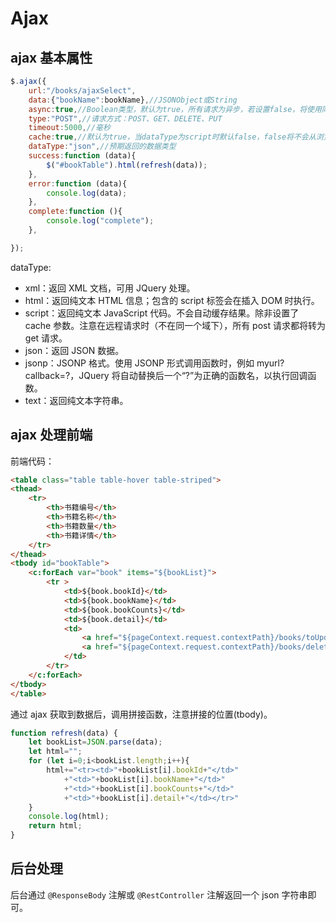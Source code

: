 # Ajax

## ajax 基本属性

```js
$.ajax({
    url:"/books/ajaxSelect",
    data:{"bookName":bookName},//JSONObject或String
    async:true,//Boolean类型，默认为true，所有请求为异步，若设置false，将使用同步请求，锁住浏览器，其他操作必须等待ajax执行完毕
    type:"POST",//请求方式：POST、GET、DELETE、PUT
    timeout:5000,//毫秒
    cache:true,//默认为true，当dataType为script时默认false，false将不会从浏览器中加载请求信息
    dataType:"json",//预期返回的数据类型
    success:function (data){
        $("#bookTable").html(refresh(data));
    },
    error:function (data){
        console.log(data);
    },
    complete:function (){
        console.log("complete");
    },

});
```

dataType:

- xml：返回 XML 文档，可用 JQuery 处理。
- html：返回纯文本 HTML 信息；包含的 script 标签会在插入 DOM 时执行。
- script：返回纯文本 JavaScript 代码。不会自动缓存结果。除非设置了 cache 参数。注意在远程请求时（不在同一个域下），所有 post 请求都将转为 get 请求。
- json：返回 JSON 数据。
- jsonp：JSONP 格式。使用 JSONP 形式调用函数时，例如 myurl?callback=?，JQuery 将自动替换后一个“?”为正确的函数名，以执行回调函数。
- text：返回纯文本字符串。

## ajax 处理前端

前端代码：

```html
<table class="table table-hover table-striped">
<thead>
    <tr>
        <th>书籍编号</th>
        <th>书籍名称</th>
        <th>书籍数量</th>
        <th>书籍详情</th>
    </tr>
</thead>
<tbody id="bookTable">
    <c:forEach var="book" items="${bookList}">
        <tr >
            <td>${book.bookId}</td>
            <td>${book.bookName}</td>
            <td>${book.bookCounts}</td>
            <td>${book.detail}</td>
            <td>
                <a href="${pageContext.request.contextPath}/books/toUpdatePage?bookId=${book.bookId}">修改</a>&nbsp;|&nbsp;
                <a href="${pageContext.request.contextPath}/books/delete?bookId=${book.bookId}">删除</a>
            </td>
        </tr>
    </c:forEach>
</tbody>
</table>
```

通过 ajax 获取到数据后，调用拼接函数，注意拼接的位置(tbody)。

```js
function refresh(data) {
    let bookList=JSON.parse(data);
    let html="";
    for (let i=0;i<bookList.length;i++){
        html+="<tr><td>"+bookList[i].bookId+"</td>"
            +"<td>"+bookList[i].bookName+"</td>"
            +"<td>"+bookList[i].bookCounts+"</td>"
            +"<td>"+bookList[i].detail+"</td></tr>"
    }
    console.log(html);
    return html;
}
```

## 后台处理

后台通过 `@ResponseBody` 注解或 `@RestController` 注解返回一个 json 字符串即可。
